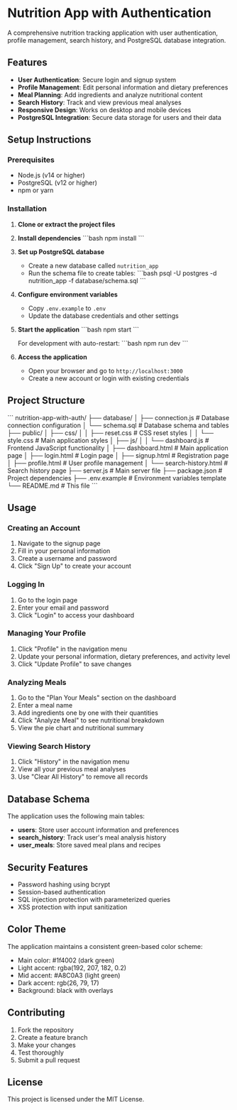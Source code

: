 # Nutrition App with Authentication

A comprehensive nutrition tracking application with user authentication, profile management, search history, and PostgreSQL database integration.

## Features

- **User Authentication**: Secure login and signup system
- **Profile Management**: Edit personal information and dietary preferences
- **Meal Planning**: Add ingredients and analyze nutritional content
- **Search History**: Track and view previous meal analyses
- **Responsive Design**: Works on desktop and mobile devices
- **PostgreSQL Integration**: Secure data storage for users and their data

## Setup Instructions

### Prerequisites

- Node.js (v14 or higher)
- PostgreSQL (v12 or higher)
- npm or yarn

### Installation

1. **Clone or extract the project files**

2. **Install dependencies**
   \`\`\`bash
   npm install
   \`\`\`

3. **Set up PostgreSQL database**
   - Create a new database called `nutrition_app`
   - Run the schema file to create tables:
   \`\`\`bash
   psql -U postgres -d nutrition_app -f database/schema.sql
   \`\`\`

4. **Configure environment variables**
   - Copy `.env.example` to `.env`
   - Update the database credentials and other settings

5. **Start the application**
   \`\`\`bash
   npm start
   \`\`\`
   
   For development with auto-restart:
   \`\`\`bash
   npm run dev
   \`\`\`

6. **Access the application**
   - Open your browser and go to `http://localhost:3000`
   - Create a new account or login with existing credentials

## Project Structure

\`\`\`
nutrition-app-with-auth/
├── database/
│   ├── connection.js      # Database connection configuration
│   └── schema.sql         # Database schema and tables
├── public/
│   ├── css/
│   │   ├── reset.css      # CSS reset styles
│   │   └── style.css      # Main application styles
│   ├── js/
│   │   └── dashboard.js   # Frontend JavaScript functionality
│   ├── dashboard.html     # Main application page
│   ├── login.html         # Login page
│   ├── signup.html        # Registration page
│   ├── profile.html       # User profile management
│   └── search-history.html # Search history page
├── server.js              # Main server file
├── package.json           # Project dependencies
├── .env.example           # Environment variables template
└── README.md             # This file
\`\`\`

## Usage

### Creating an Account
1. Navigate to the signup page
2. Fill in your personal information
3. Create a username and password
4. Click "Sign Up" to create your account

### Logging In
1. Go to the login page
2. Enter your email and password
3. Click "Login" to access your dashboard

### Managing Your Profile
1. Click "Profile" in the navigation menu
2. Update your personal information, dietary preferences, and activity level
3. Click "Update Profile" to save changes

### Analyzing Meals
1. Go to the "Plan Your Meals" section on the dashboard
2. Enter a meal name
3. Add ingredients one by one with their quantities
4. Click "Analyze Meal" to see nutritional breakdown
5. View the pie chart and nutritional summary

### Viewing Search History
1. Click "History" in the navigation menu
2. View all your previous meal analyses
3. Use "Clear All History" to remove all records

## Database Schema

The application uses the following main tables:

- **users**: Store user account information and preferences
- **search_history**: Track user's meal analysis history
- **user_meals**: Store saved meal plans and recipes

## Security Features

- Password hashing using bcrypt
- Session-based authentication
- SQL injection protection with parameterized queries
- XSS protection with input sanitization

## Color Theme

The application maintains a consistent green-based color scheme:
- Main color: #1f4002 (dark green)
- Light accent: rgba(192, 207, 182, 0.2)
- Mid accent: #A8C0A3 (light green)
- Dark accent: rgb(26, 79, 17)
- Background: black with overlays

## Contributing

1. Fork the repository
2. Create a feature branch
3. Make your changes
4. Test thoroughly
5. Submit a pull request

## License

This project is licensed under the MIT License.
